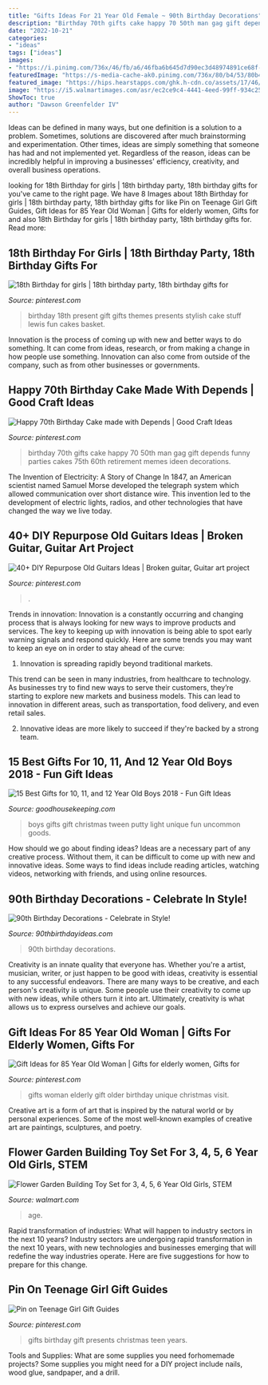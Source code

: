```yaml
---
title: "Gifts Ideas For 21 Year Old Female ~ 90th Birthday Decorations"
description: "Birthday 70th gifts cake happy 70 50th man gag gift depends funny parties cakes 75th 60th retirement memes ideen decorations"
date: "2022-10-21"
categories:
- "ideas"
tags: ["ideas"]
images:
- "https://i.pinimg.com/736x/46/fb/a6/46fba6b645d7d90ec3d48974891ce68f--husband-birthday-birthday-stuff.jpg"
featuredImage: "https://s-media-cache-ak0.pinimg.com/736x/80/b4/53/80b4537aec8109440226533bca3495d6.jpg"
featured_image: "https://hips.hearstapps.com/ghk.h-cdn.co/assets/17/46/1024x1535/spaceputty_1.jpg?resize=480:*"
image: "https://i5.walmartimages.com/asr/ec2ce9c4-4441-4eed-99ff-934c25aa4eef.a77c2878eb01ca2d19e86513ba6d6141.jpeg"
ShowToc: true
author: "Dawson Greenfelder IV"
---
```



Ideas can be defined in many ways, but one definition is a solution to a problem. Sometimes, solutions are discovered after much brainstorming and experimentation. Other times, ideas are simply something that someone has had and not implemented yet. Regardless of the reason, ideas can be incredibly helpful in improving a businesses' efficiency, creativity, and overall business operations.

	

		
looking for 18th Birthday for girls | 18th birthday party, 18th birthday gifts for you've came to the right page. We have 8 Images about 18th Birthday for girls | 18th birthday party, 18th birthday gifts for like Pin on Teenage Girl Gift Guides, Gift Ideas for 85 Year Old Woman | Gifts for elderly women, Gifts for and also 18th Birthday for girls | 18th birthday party, 18th birthday gifts for. Read more:
		
    
## 18th Birthday For Girls | 18th Birthday Party, 18th Birthday Gifts For

<img loading=lazy src="https://i.pinimg.com/736x/46/fb/a6/46fba6b645d7d90ec3d48974891ce68f--husband-birthday-birthday-stuff.jpg" onerror="this.onerror=null;this.src='https://tse2.mm.bing.net/th?id=OIP.fOE7SJptt9yXgc-LL4pJFwHaJ3&amp;pid=15.1';" alt="18th Birthday for girls | 18th birthday party, 18th birthday gifts for">

_Source: pinterest.com_

>birthday 18th present gift gifts themes presents stylish cake stuff lewis fun cakes basket. 

	

Innovation is the process of coming up with new and better ways to do something. It can come from ideas, research, or from making a change in how people use something. Innovation can also come from outside of the company, such as from other businesses or governments.

    
## Happy 70th Birthday Cake Made With Depends | Good Craft Ideas

<img loading=lazy src="https://s-media-cache-ak0.pinimg.com/736x/80/b4/53/80b4537aec8109440226533bca3495d6.jpg" onerror="this.onerror=null;this.src='https://tse3.mm.bing.net/th?id=OIP.OAhsjtZD3Bloj3FOZQZgbAHaJ3&amp;pid=15.1';" alt="Happy 70th Birthday Cake made with Depends | Good Craft Ideas">

_Source: pinterest.com_

>birthday 70th gifts cake happy 70 50th man gag gift depends funny parties cakes 75th 60th retirement memes ideen decorations. 

	

The Invention of Electricity: A Story of Change
In 1847, an American scientist named Samuel Morse developed the telegraph system which allowed communication over short distance wire. This invention led to the development of electric lights, radios, and other technologies that have changed the way we live today.

    
## 40+ DIY Repurpose Old Guitars Ideas | Broken Guitar, Guitar Art Project

<img loading=lazy src="https://i.pinimg.com/736x/b3/be/2d/b3be2d70efc367e5d682474400c0bfd3.jpg" onerror="this.onerror=null;this.src='https://tse4.mm.bing.net/th?id=OIP.s7k6QSVIMZdV105SI-HCigHaJ4&amp;pid=15.1';" alt="40+ DIY Repurpose Old Guitars Ideas | Broken guitar, Guitar art project">

_Source: pinterest.com_

>. 

	

Trends in innovation:
Innovation is a constantly occurring and changing process that is always looking for new ways to improve products and services. The key to keeping up with innovation is being able to spot early warning signals and respond quickly. Here are some trends you may want to keep an eye on in order to stay ahead of the curve:
1. Innovation is spreading rapidly beyond traditional markets.

This trend can be seen in many industries, from healthcare to technology. As businesses try to find new ways to serve their customers, they’re starting to explore new markets and business models. This can lead to innovation in different areas, such as transportation, food delivery, and even retail sales.

2. Innovative ideas are more likely to succeed if they're backed by a strong team.

    
## 15 Best Gifts For 10, 11, And 12 Year Old Boys 2018 - Fun Gift Ideas

<img loading=lazy src="https://hips.hearstapps.com/ghk.h-cdn.co/assets/17/46/1024x1535/spaceputty_1.jpg?resize=480:*" onerror="this.onerror=null;this.src='https://tse4.mm.bing.net/th?id=OIP.83Fsxf9RBSD8hiz99OtV7gHaLH&amp;pid=15.1';" alt="15 Best Gifts for 10, 11, and 12 Year Old Boys 2018 - Fun Gift Ideas">

_Source: goodhousekeeping.com_

>boys gifts gift christmas tween putty light unique fun uncommon goods. 

	

How should we go about finding ideas?
Ideas are a necessary part of any creative process. Without them, it can be difficult to come up with new and innovative ideas. Some ways to find ideas include reading articles, watching videos, networking with friends, and using online resources.

    
## 90th Birthday Decorations - Celebrate In Style!

<img loading=lazy src="https://www.90thbirthdayideas.com/wp-content/uploads/2014/12/90th-Birthday-Photo-Decorations-with-Balloons.jpg" onerror="this.onerror=null;this.src='https://tse3.mm.bing.net/th?id=OIP.ThxT3NH6zn6JlmMt85n5yAHaHa&amp;pid=15.1';" alt="90th Birthday Decorations - Celebrate in Style!">

_Source: 90thbirthdayideas.com_

>90th birthday decorations. 

	

Creativity is an innate quality that everyone has. Whether you're a artist, musician, writer, or just happen to be good with ideas, creativity is essential to any successful endeavors. There are many ways to be creative, and each person's creativity is unique. Some people use their creativity to come up with new ideas, while others turn it into art. Ultimately, creativity is what allows us to express ourselves and achieve our goals.

    
## Gift Ideas For 85 Year Old Woman | Gifts For Elderly Women, Gifts For

<img loading=lazy src="https://i.pinimg.com/736x/0b/a7/dc/0ba7dc8911913c235d5be8bdf0c3e79e.jpg" onerror="this.onerror=null;this.src='https://tse3.mm.bing.net/th?id=OIP.tVGEhaagub7y4hwNEbrXFQHaLH&amp;pid=15.1';" alt="Gift Ideas for 85 Year Old Woman | Gifts for elderly women, Gifts for">

_Source: pinterest.com_

>gifts woman elderly gift older birthday unique christmas visit. 

	

Creative art is a form of art that is inspired by the natural world or by personal experiences. Some of the most well-known examples of creative art are paintings, sculptures, and poetry.

    
## Flower Garden Building Toy Set For 3, 4, 5, 6 Year Old Girls, STEM

<img loading=lazy src="https://i5.walmartimages.com/asr/ec2ce9c4-4441-4eed-99ff-934c25aa4eef.a77c2878eb01ca2d19e86513ba6d6141.jpeg" onerror="this.onerror=null;this.src='https://tse1.mm.bing.net/th?id=OIP.y7BWjnwZuJQOgaEGr8S9nAHaHa&amp;pid=15.1';" alt="Flower Garden Building Toy Set for 3, 4, 5, 6 Year Old Girls, STEM">

_Source: walmart.com_

>age. 

	

Rapid transformation of industries: What will happen to industry sectors in the next 10 years?
Industry sectors are undergoing rapid transformation in the next 10 years, with new technologies and businesses emerging that will redefine the way industries operate. Here are five suggestions for how to prepare for this change.

    
## Pin On Teenage Girl Gift Guides

<img loading=lazy src="https://i.pinimg.com/736x/61/10/4f/61104f533e5788f85c3e2829e9134ea1.jpg" onerror="this.onerror=null;this.src='https://tse4.mm.bing.net/th?id=OIP.MOZ8bZoCZ0hsJqyEcPLG7AHaPG&amp;pid=15.1';" alt="Pin on Teenage Girl Gift Guides">

_Source: pinterest.com_

>gifts birthday gift presents christmas teen years. 

	

Tools and Supplies: What are some supplies you need forhomemade projects?
Some supplies you might need for a DIY project include nails, wood glue, sandpaper, and a drill.

